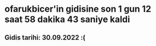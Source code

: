 # ofarukbicer'in gidisine son 1 gun 12 saat 58 dakika 43 saniye kaldi

## Gidis tarihi: 30.09.2022 :(